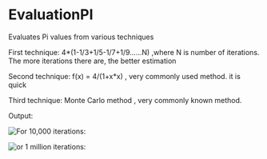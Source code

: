 # EvaluationPI
Evaluates Pi values from various techniques

First technique:
4*(1-1/3+1/5-1/7+1/9......N) ,where N is number of iterations. The more iterations there are, the better estimation

Second technique:
f(x) = 4/(1+x*x) , very commonly used method. it is quick

Third technique:
Monte Carlo method , very commonly known method. 

Output:

![For 10,000 iterations:](https://imgur.com/j5ALdIZ/to/img.png)


![or 1 million iterations:](https://imgur.com/6kuZg7D/to/img.png)
